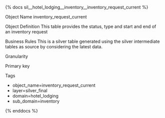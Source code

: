 {% docs sil__hotel_lodging__inventory__inventory_request_current %}

Object Name
inventory_request_current

Object Definition
This table provides the status, type and start and end of an inventory request

Business Rules
This is a silver table generated using the silver intermediate tables as source by considering the latest data.

Granularity

Primary key

Tags
- object_name=inventory_request_current
- layer=silver_final
- domain=hotel_lodging
- sub_domain=inventory

{% enddocs %}